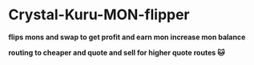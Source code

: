 # Crystal-Kuru-MON-flipper


**flips mons and swap to get profit and earn mon increase mon balance**


**routing to cheaper and quote and sell for higher quote routes 🐱**
